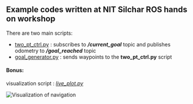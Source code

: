 ## Example codes written at NIT Silchar ROS hands on workshop

There are two main scripts:   
 - [two\_pt\_ctrl.py](test_pub_sub/scripts/two_pt_ctrl.py) : subscribes to **_/current\_goal_** topic and publishes odometry to **_/goal\_reached_** topic  
 - [goal\_generator.py](test_pub_sub/scripts/goal_generator.py) : sends waypoints to the **two\_pt\_ctrl.py** script  




#### Bonus:   
visualization script : [_live\_plot.py_](test_pub_sub/scripts/live_plot.py)

![Visualization of navigation](myimage.gif "Two point navigation in action")
